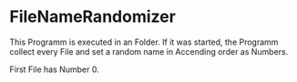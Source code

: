 # FileNameRandomizer
This Programm is executed in an Folder. If it was started, the Programm collect 
every File and set a random name in Accending order as Numbers.

First File has Number 0.
